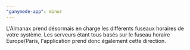 ```yaml
---
"ganymede-app": minor
---
```


L'Almanax prend désormais en charge les différents fuseaux horaires de votre système. Les serveurs étant tous basés sur le fuseau horaire Europe/Paris, l'application prend donc également cette direction.
